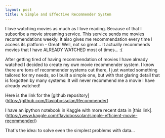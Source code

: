 ```yaml
---
layout: post
title: A Simple and Effective Recommender System
---
```

I love watching movies as much as I love reading. Because of that I subscribe a movie streaming service. 
This service sends me movies recommendations weekly. It also gives me recommendation every time I access its platform - Great! Well, not so great... 
It actually recommends movies that I have ALREADY WATCHED most of times... :( 

After getting tired of having recommendation of movies I have already watched I decided to create my own movie recommender system.
I know there are tons of recommender systems out there, I just wanted something tailored for my needs, so I built a simple one, but
with that glaring detail that is forgotten by many systems: It will never recommend me a movie I have already watched!

Here is the link for the [github repository] (https://github.com/flaviobossolan/Recommender).

I have an ipython notebook in Kaggle with more recent data in [this link]. (https://www.kaggle.com/flaviobossolan/simple-efficient-movie-recommender/)

That's the idea: to solve even the simplest problems with data...
